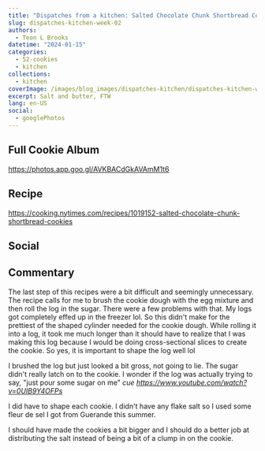 ```yaml
---
title: "Dispatches from a kitchen: Salted Chocolate Chunk Shortbread Cookie"
slug: dispatches-kitchen-week-02
authors:
  - Teon L Brooks
datetime: "2024-01-15"
categories:
  - 52-cookies
  - kitchen
collections:
  - kitchen
coverImage: /images/blog_images/dispatches-kitchen/dispatches-kitchen-week-02.jpg
excerpt: Salt and butter, FTW
lang: en-US
social:
  - googlePhotos
---
```

<script> import Callout from '$lib/components/Callout.svelte'; </script>

<Callout>
<h2>Full Cookie Album</h2>

<https://photos.app.goo.gl/AVKBACdGkAVAmM1t6>
</Callout>

## Recipe

<https://cooking.nytimes.com/recipes/1019152-salted-chocolate-chunk-shortbread-cookies>

## Social

<div>
    <span id="teonbrooks.com-3kiyndjcofe2m"></span>
    <script src="https://assets.bluesky.lol/js/b1.js" data-handle="teonbrooks.com" data-skeet="3kiyndjcofe2m"></script>
</div>

## Commentary

The last step of this recipes were a bit difficult and seemingly unnecessary. The recipe calls for me to brush the cookie dough with the egg mixture and then roll the log in the sugar.
There were a few problems with that. My logs got completely effed up in the freezer lol. So this didn't make for the prettiest of the shaped cylinder needed for the cookie dough. While rolling it into a log, it took me much longer than it should have to realize that I was making this log because I would be doing cross-sectional slices to create the cookie. So yes, it is important to shape the log well lol

I brushed the log but just looked a bit gross, not going to lie. The sugar didn't really latch on to the cookie. I wonder if the log was actually trying to say, "just pour some sugar on me" *cue https://www.youtube.com/watch?v=0UIB9Y4OFPs*

I did have to shape each cookie. I didn't have any flake salt so I used some fleur de sel I got from Guerande this summer.

I should have made the cookies a bit bigger and I should do a better job at distributing the salt instead of being a bit of a clump in on the cookie.

<!-- ## Photos -->
